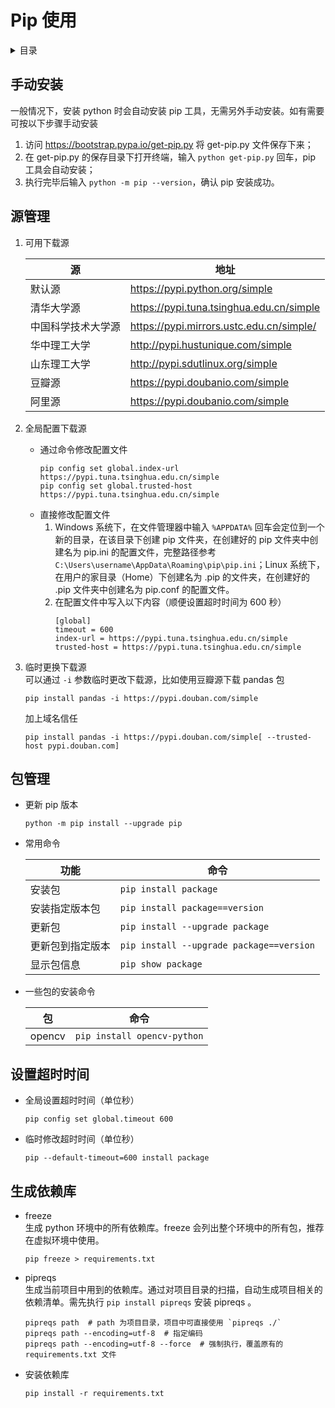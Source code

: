 # Pip 使用

<!-- markdown="1" is required for GitHub Pages to render the TOC properly. -->
<details markdown="1">
<summary>目录</summary>

- [手动安装](#手动安装)
- [源管理](#源管理)
- [包管理](#包管理)
- [设置超时时间](#设置超时时间)
- [生成依赖库](#生成依赖库)

</details>

## 手动安装

一般情况下，安装 python 时会自动安装 pip 工具，无需另外手动安装。如有需要可按以下步骤手动安装

1. 访问 <https://bootstrap.pypa.io/get-pip.py> 将 get-pip.py 文件保存下来；
2. 在 get-pip.py 的保存目录下打开终端，输入 `python get-pip.py` 回车，pip 工具会自动安装；
3. 执行完毕后输入 `python -m pip --version`，确认 pip 安装成功。

## 源管理

1. 可用下载源

   | 源                 | 地址                                     |
   | ------------------ | ---------------------------------------- |
   | 默认源             | https://pypi.python.org/simple           |
   | 清华大学源         | https://pypi.tuna.tsinghua.edu.cn/simple |
   | 中国科学技术大学源 | https://pypi.mirrors.ustc.edu.cn/simple/ |
   | 华中理工大学       | http://pypi.hustunique.com/simple        |
   | 山东理工大学       | http://pypi.sdutlinux.org/simple         |
   | 豆瓣源             | https://pypi.doubanio.com/simple         |
   | 阿里源             | https://pypi.doubanio.com/simple         |

2. 全局配置下载源
   - 通过命令修改配置文件
     ```shell
     pip config set global.index-url https://pypi.tuna.tsinghua.edu.cn/simple
     pip config set global.trusted-host https://pypi.tuna.tsinghua.edu.cn/simple
     ```
   - 直接修改配置文件
     1. Windows 系统下，在文件管理器中输入 `%APPDATA%` 回车会定位到一个新的目录，在该目录下创建 pip 文件夹，在创建好的 pip 文件夹中创建名为 pip.ini 的配置文件，完整路径参考 `C:\Users\username\AppData\Roaming\pip\pip.ini`；Linux 系统下，在用户的家目录（Home）下创建名为 .pip 的文件夹，在创建好的 .pip 文件夹中创建名为 pip.conf 的配置文件。
     2. 在配置文件中写入以下内容（顺便设置超时时间为 600 秒）
        ```
        [global]
        timeout = 600
        index-url = https://pypi.tuna.tsinghua.edu.cn/simple
        trusted-host = https://pypi.tuna.tsinghua.edu.cn/simple
        ```
3. 临时更换下载源  
   可以通过 `-i` 参数临时更改下载源，比如使用豆瓣源下载 pandas 包
   ```shell
   pip install pandas -i https://pypi.douban.com/simple
   ```
   加上域名信任
   ```shell
   pip install pandas -i https://pypi.douban.com/simple[ --trusted-host pypi.douban.com]
   ```

## 包管理

- 更新 pip 版本
  ```shell
  python -m pip install --upgrade pip
  ```
- 常用命令

  | 功能             | 命令                                     |
  | ---------------- | ---------------------------------------- |
  | 安装包           | `pip install package`                    |
  | 安装指定版本包   | `pip install package==version`           |
  | 更新包           | `pip install --upgrade package`          |
  | 更新包到指定版本 | `pip install --upgrade package==version` |
  | 显示包信息       | `pip show package`                       |

- 一些包的安装命令

  | 包     | 命令                        |
  | ------ | --------------------------- |
  | opencv | `pip install opencv-python` |

## 设置超时时间

- 全局设置超时时间（单位秒）

  ```shell
  pip config set global.timeout 600
  ```

- 临时修改超时时间（单位秒）

  ```shell
  pip --default-timeout=600 install package
  ```

## 生成依赖库

- freeze  
  生成 python 环境中的所有依赖库。freeze 会列出整个环境中的所有包，推荐在虚拟环境中使用。
  ```shell
  pip freeze > requirements.txt
  ```
- pipreqs  
  生成当前项目中用到的依赖库。通过对项目目录的扫描，自动生成项目相关的依赖清单。需先执行 `pip install pipreqs` 安装 pipreqs 。
  ```shell
  pipreqs path  # path 为项目目录，项目中可直接使用 `pipreqs ./`
  pipreqs path --encoding=utf-8  # 指定编码
  pipreqs path --encoding=utf-8 --force  # 强制执行，覆盖原有的 requirements.txt 文件
  ```
- 安装依赖库
  ```shell
  pip install -r requirements.txt
  ```
